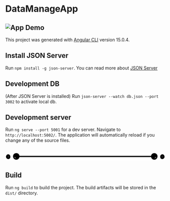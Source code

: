 # DataManageApp
## ![App Demo](src/assets/imgs/DataManageApp_Demo.gif) 

This project was generated with [Angular CLI](https://github.com/angular/angular-cli) version 15.0.4.
## Install JSON Server
Run `npm install -g json-server`. 
You can read more about [JSON Server](https://www.npmjs.com/package/json-server)
## Development DB
(After JSON Server is installed)
Run `json-server --watch db.json --port 3002` to activate local db. 


## Development server
Run `ng serve --port 5001` for a dev server. Navigate to `http://localhost:5002/`. 
The application will automatically reload if you change any of the source files.

## ![separator](src/assets/imgs/line-separator.png) 

## Build

Run `ng build` to build the project. The build artifacts will be stored in the `dist/` directory.

<!-- 
## Running unit tests

Run `ng test` to execute the unit tests via [Karma](https://karma-runner.github.io).
-->
